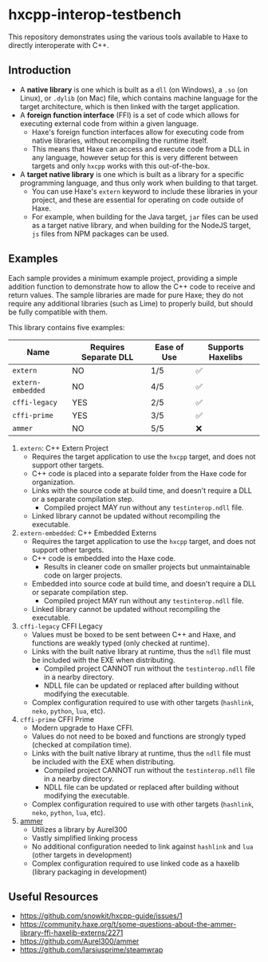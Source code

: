 # hxcpp-interop-testbench

This repository demonstrates using the various tools available to Haxe to directly interoperate with C++.

## Introduction

- A **native library** is one which is built as a `dll` (on Windows), a `.so` (on Linux), or `.dylib` (on Mac) file, which contains machine language for the target architecture, which is then linked with the target application.
- A **foreign function interface** (FFI) is a set of code which allows for executing external code from within a given language.
    - Haxe's foreign function interfaces allow for executing code from native libraries, without recompiling the runtime itself.
    - This means that Haxe can access and execute code from a DLL in any language, however setup for this is very different between targets and only `hxcpp` works with this out-of-the-box.
- A **target native library** is one which is built as a library for a specific programming language, and thus only work when building to that target. 
    - You can use Haxe's `extern` keyword to include these libraries in your project, and these are essential for operating on code outside of Haxe.
    - For example, when building for the Java target, `jar` files can be used as a target native library, and when building for the NodeJS target, `js` files from NPM packages can be used.

## Examples

Each sample provides a minimum example project, providing a simple addition function to demonstrate how to allow the C++ code to receive and return values. The sample libraries are made for pure Haxe; they do not require any additional libraries (such as Lime) to properly build, but should be fully compatible with them.

This library contains five examples:

Name | Requires Separate DLL | Ease of Use | Supports Haxelibs
---|---|---|---
`extern` | NO | 1/5 | ✅
`extern-embedded` | NO | 4/5 | ✅
`cffi-legacy` | YES | 2/5 | ✅
`cffi-prime` | YES | 3/5 | ✅
`ammer` | NO | 5/5 | ❌

1. `extern`: C++ Extern Project
    - Requires the target application to use the `hxcpp` target, and does not support other targets.
    - C++ code is placed into a separate folder from the Haxe code for organization.
    - Links with the source code at build time, and doesn't require a DLL or a separate compilation step.
        - Compiled project MAY run without any `testinterop.ndll` file.
    - Linked library cannot be updated without recompiling the executable.
2. `extern-embedded`: C++ Embedded Externs
    - Requires the target application to use the `hxcpp` target, and does not support other targets.
    - C++ code is embedded into the Haxe code.
        - Results in cleaner code on smaller projects but unmaintainable code on larger projects.
    - Embedded into source code at build time, and doesn't require a DLL or separate compilation step.
        - Compiled project MAY run without any `testinterop.ndll` file.
    - Linked library cannot be updated without recompiling the executable.
3. `cffi-legacy` CFFI Legacy
    - Values must be boxed to be sent between C++ and Haxe, and functions are weakly typed (only checked at runtime).
    - Links with the built native library at runtime, thus the `ndll` file must be included with the EXE when distributing.
        - Compiled project CANNOT run without the `testinterop.ndll` file in a nearby directory.
        - NDLL file can be updated or replaced after building without modifying the executable.
    - Complex configuration required to use with other targets (`hashlink`, `neko`, `python`, `lua`, etc).
4. `cffi-prime` CFFI Prime
    - Modern upgrade to Haxe CFFI.
    - Values do not need to be boxed and functions are strongly typed (checked at compilation time).
    - Links with the built native library at runtime, thus the `ndll` file must be included with the EXE when distributing.
        - Compiled project CANNOT run without the `testinterop.ndll` file in a nearby directory.
        - NDLL file can be updated or replaced after building without modifying the executable.
    - Complex configuration required to use with other targets (`hashlink`, `neko`, `python`, `lua`, etc).
5. [ammer](https://github.com/Aurel300/ammer)
    - Utilizes a library by Aurel300
    - Vastly simplified linking process
    - No additional configuration needed to link against `hashlink` and `lua` (other targets in development)
    - Complex configuration required to use linked code as a haxelib (library packaging in development)


## Useful Resources

- https://github.com/snowkit/hxcpp-guide/issues/1
- https://community.haxe.org/t/some-questions-about-the-ammer-library-ffi-haxelib-externs/2271
- https://github.com/Aurel300/ammer
- https://github.com/larsiusprime/steamwrap
